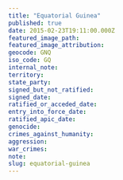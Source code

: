 ```yaml
---
title: "Equatorial Guinea"
published: true
date: 2015-02-23T19:11:00.000Z
featured_image_path:
featured_image_attribution:
geocode: GNQ
iso_code: GQ
internal_note:
territory:
state_party:
signed_but_not_ratified:
signed_date:
ratified_or_acceded_date:
entry_into_force_date:
ratified_apic_date:
genocide:
crimes_against_humanity:
aggression:
war_crimes:
note:
slug: equatorial-guinea
---
```

